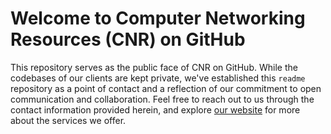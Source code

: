 # Welcome to Computer Networking Resources (CNR) on GitHub

This repository serves as the public face of CNR on GitHub. While the codebases of our clients are kept private, we've established this `readme` repository as a point of contact and a reflection of our commitment to open communication and collaboration. Feel free to reach out to us through the contact information provided herein, and explore [our website](https://cnrit.com) for more about the services we offer.
